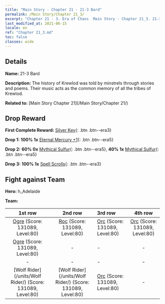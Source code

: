 ```yaml
---
title: "Main Story - Chapter 21 - 21-3 Bard"
permalink: /Main Story/Chapter 21_3/
excerpt: "Chapter 21 - 3. Era of Chaos  Main Story - Chapter 21_3. 21-3 Bard"
last_modified_at: 2021-06-15
locale: en
ref: "Chapter 21_3.md"
toc: false
classes: wide
---
```


## Details

 **Name:** 21-3 Bard

 **Description:** The history of Krewlod was told by minstrels through stories and poems. Their music acts as the common memory of all the tribes of Krewlod.

 **Related to:** [Main Story Chapter 21](/Main Story/Chapter 21/)

## Drop Reward

 **First Complete Reward:** [Silver Key](/Items/con_693/){: .btn .btn--era3}

 **Drop 1:** **100% 1x** [Eternal Mercury +1](/Items/mat_70/){: .btn .btn--era5}

 **Drop 2:** **60% 0x** [Mythical Sulfur](/Items/mat_64/){: .btn .btn--era5}, **40% 1x** [Mythical Sulfur](/Items/mat_64/){: .btn .btn--era5}

 **Drop 3:** **100% 1x** [Spell Scrolls](/Items/con_694/){: .btn .btn--era3}


## Fight against Team
 **Hero:** h_Adelaide

 **Team:**


  | 1st row | 2nd row | 3rd row | 4th row |
  |:----:|:----:|:----|:----:|
  | [Ogre](/units/Ogre/) (Score: 131089, Level:80)  | [Roc](/units/Roc/) (Score: 131089, Level:80)  | [Orc](/units/Orc/) (Score: 131089, Level:80)  | [Orc](/units/Orc/) (Score: 131089, Level:80)  |
  | [Ogre](/units/Ogre/) (Score: 131089, Level:80)  | - | - | - |
  | - | - | - | - |
  | [Wolf Rider](/units/Wolf Rider/) (Score: 131089, Level:80)  | [Wolf Rider](/units/Wolf Rider/) (Score: 131089, Level:80)  | [Orc](/units/Orc/) (Score: 131089, Level:80)  | - |


